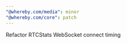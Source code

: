 ```yaml
---
"@whereby.com/media": minor
"@whereby.com/core": patch
---
```


Refactor RTCStats WebSocket connect timing
